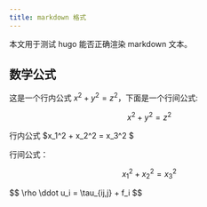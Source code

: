 ```yaml
---
title: markdown 格式
---
```


本文用于测试 hugo 能否正确渲染 markdown 文本。

## 数学公式

这是一个行内公式 $x^2+y^2=z^2$，下面是一个行间公式:

$$ x^2+y^2=z^2 $$

行内公式 $x_1^2 + x_2^2 = x_3^2 $

行间公式：

$$ x_1^2 + x_2^2 = x_3^2 $$

<div>$$ \rho \ddot u_i = \tau_{ij,j} + f_i $$</div>

